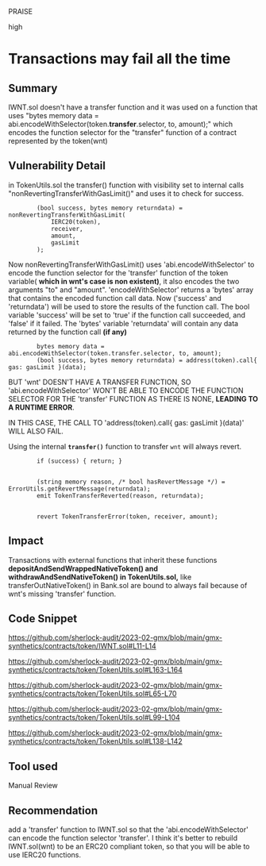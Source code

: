 PRAISE

high

# Transactions may fail all the time

## Summary
IWNT.sol doesn't have a transfer function and it was used on a function that uses "bytes memory data = abi.encodeWithSelector(token.**transfer**.selector, to, amount);" which encodes the function selector for the "transfer" function of a contract represented by the token(wnt)

## Vulnerability Detail 
in TokenUtils.sol the transfer() function with visibility set to internal calls "nonRevertingTransferWithGasLimit()" and uses it to check for success.
```solidity
        (bool success, bytes memory returndata) = nonRevertingTransferWithGasLimit(
            IERC20(token),
            receiver,
            amount,
            gasLimit
        );
```
 Now nonRevertingTransferWithGasLimit() uses 'abi.encodeWithSelector' to encode the function selector for the 'transfer' function of the token variable( **which in wnt's case is non existent)**, it also encodes the two arguments "to" and "amount". 'encodeWithSelector' returns a 'bytes' array that contains the encoded function call data.  Now ('success' and 'returndata') will be used to store the results of the function call.
The bool variable 'success' will be set to 'true' if the function call succeeded, and 'false' if it failed. The 'bytes' variable 'returndata' will contain any data returned by the function call **(if any)**

```solidity
        bytes memory data = abi.encodeWithSelector(token.transfer.selector, to, amount);
        (bool success, bytes memory returndata) = address(token).call{ gas: gasLimit }(data);
```
BUT 'wnt' DOESN'T HAVE A TRANSFER FUNCTION, SO 'abi.encodeWithSelector' WON'T BE ABLE TO ENCODE THE FUNCTION SELECTOR FOR THE 'transfer' FUNCTION AS THERE IS NONE, **LEADING TO A RUNTIME ERROR**. 

IN THIS CASE, THE CALL TO 'address(token).call{ gas: gasLimit }(data)' WILL ALSO FAIL.

Using the internal **`transfer()`** function to transfer `wnt` will always revert.
```solidity
        if (success) { return; }


        (string memory reason, /* bool hasRevertMessage */) = ErrorUtils.getRevertMessage(returndata);
        emit TokenTransferReverted(reason, returndata);


        revert TokenTransferError(token, receiver, amount);
```

## Impact
Transactions with external functions that inherit these functions **depositAndSendWrappedNativeToken() and withdrawAndSendNativeToken() in TokenUtils.sol,** like transferOutNativeToken() in Bank.sol are bound to always fail because  of wnt's missing 'transfer' function.

## Code Snippet
https://github.com/sherlock-audit/2023-02-gmx/blob/main/gmx-synthetics/contracts/token/IWNT.sol#L11-L14

https://github.com/sherlock-audit/2023-02-gmx/blob/main/gmx-synthetics/contracts/token/TokenUtils.sol#L163-L164

https://github.com/sherlock-audit/2023-02-gmx/blob/main/gmx-synthetics/contracts/token/TokenUtils.sol#L65-L70

https://github.com/sherlock-audit/2023-02-gmx/blob/main/gmx-synthetics/contracts/token/TokenUtils.sol#L99-L104

https://github.com/sherlock-audit/2023-02-gmx/blob/main/gmx-synthetics/contracts/token/TokenUtils.sol#L138-L142

## Tool used

Manual Review

## Recommendation
add a 'transfer' function to IWNT.sol so that the 'abi.encodeWithSelector' can encode the function selector 'transfer'. 
I think it's better to rebuild IWNT.sol(wnt) to be an ERC20 compliant token, so that you will be able to use IERC20 functions.